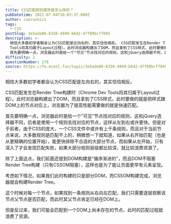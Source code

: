 ```yaml
---
title: CSS匹配规则顺序是怎么样的？
pubDatetime: 2021-07-04T16:03:37.000Z
author: caorushizi
tags:
  - CSS
postSlug: 3e5ade06-6338-4949-b642-47f09bcff045
description: >-
  相信大多数初学者都会认为CSS匹配是左向右的，其实恰恰相反。 CSS匹配发生在Render Tree构建时（Chrome Dev
  Tools将其归属于Layout过程）。此时浏览器构建出了DOM，而且拿到了CSS样式，此时要做的就是把样式跟DOM上的节点对应上，浏览器为了提高性能需要做的就是快速匹配。
  首先要明确一点，浏览器此时是给一个"可见"节点找对应的规则，这和jQuery选择器不同，后者是使
difficulty: 2
questionNumber: 276
source: https://fe.ecool.fun/topic/3e5ade06-6338-4949-b642-47f09bcff045
---
```


相信大多数初学者都会认为CSS匹配是左向右的，其实恰恰相反。

CSS匹配发生在Render Tree构建时（Chrome Dev Tools将其归属于Layout过程）。此时浏览器构建出了DOM，而且拿到了CSS样式，此时要做的就是把样式跟DOM上的节点对应上，浏览器为了提高性能需要做的就是快速匹配。

首先要明确一点，浏览器此时是给一个"可见"节点找对应的规则，这和jQuery选择器不同，后者是使用一个规则去找对应的节点，这样从左到右或许更快。但是对于前者，由于CSS的庞大，一个CSS文件中或许有上千条规则，而且对于当前节点来说，大多数规则是匹配不上的，稍微想一下就知道，如果从右开始匹配（也是从更精确的位置开始），能更快排除不合适的大部分节点，而如果从左开始，只有深入了才会发现匹配失败，如果大部分规则层级都比较深，就比较浪费资源了。

除了上面这点，我们前面还提到DOM构建是"循序渐进的"，而且DOM不阻塞Render Tree构建（只有CSSOM阻塞），这样也是为了能让页面更早有元素呈现。

考虑如下情况，如果我们此时构建的只是部分DOM，而CSSOM构建完成，浏览器就会构建Render Tree。

这个时候对每一个节点，如果找到一条规则从右向左匹配，我们只需要逐层观察该节点父节点是否匹配，而此时其父节点肯定已经在DOM上。

但是反过来，我们可能会匹配到一个DOM上尚未存在的节点，此时的匹配过程就浪费了资源。
